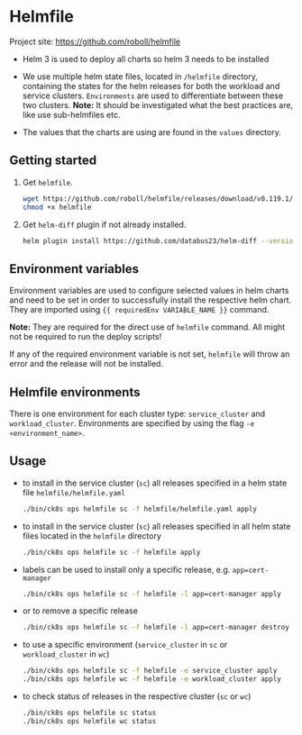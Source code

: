 # Helmfile

Project site: https://github.com/roboll/helmfile

* Helm 3 is used to deploy all charts so helm 3 needs to be installed

* We use multiple helm state files, located in `/helmfile` directory, containing the states for the helm releases for both the workload and service clusters.
`Environments` are used to differentiate between these two clusters.
**Note:** It should be investigated what the best practices are, like use sub-helmfiles etc.

* The values that the charts are using are found in the `values` directory.

## Getting started

1. Get `helmfile`.

    ``` bash
    wget https://github.com/roboll/helmfile/releases/download/v0.119.1/helmfile_linux_amd64 -O helmfile
    chmod +x helmfile
    ```

2. Get `helm-diff` plugin if not already installed.

    ``` bash
    helm plugin install https://github.com/databus23/helm-diff --version 3.1.1
    ```

## Environment variables

Environment variables are used to configure selected values in helm charts and need to be set in order to successfully install the respective helm chart.
They are imported using `{{ requiredEnv VARIABLE_NAME }}` command.

**Note:** They are required for the direct use of `helmfile` command. All might not be required to run the deploy scripts!

If any of the required environment variable is not set, `helmfile` will throw an error and the release will not be installed.

## Helmfile environments

There is one environment for each cluster type: `service_cluster` and `workload_cluster`.
Environments are specified by using the flag `-e <environment_name>`.

## Usage

* to install in the service cluster (`sc`) all releases specified in a helm state file `helmfile/helmfile.yaml`

    ``` bash
    ./bin/ck8s ops helmfile sc -f helmfile/helmfile.yaml apply
    ```

* to install in the service cluster (`sc`) all releases specified in all helm state files located in the `helmfile` directory

    ``` bash
    ./bin/ck8s ops helmfile sc -f helmfile apply
    ```

* labels can be used to install only a specific release, e.g. `app=cert-manager`

    ``` bash
    ./bin/ck8s ops helmfile sc -f helmfile -l app=cert-manager apply
    ```

* or to remove a specific release

    ``` bash
    ./bin/ck8s ops helmfile sc -f helmfile -l app=cert-manager destroy
    ```

* to use a specific environment (`service_cluster` in `sc` or `workload_cluster` in `wc`)

    ``` bash
    ./bin/ck8s ops helmfile sc -f helmfile -e service_cluster apply
    ./bin/ck8s ops helmfile wc -f helmfile -e workload_cluster apply
    ```

* to check status of releases in the respective cluster (`sc` or `wc`)

    ``` bash
    ./bin/ck8s ops helmfile sc status
    ./bin/ck8s ops helmfile wc status
    ```
